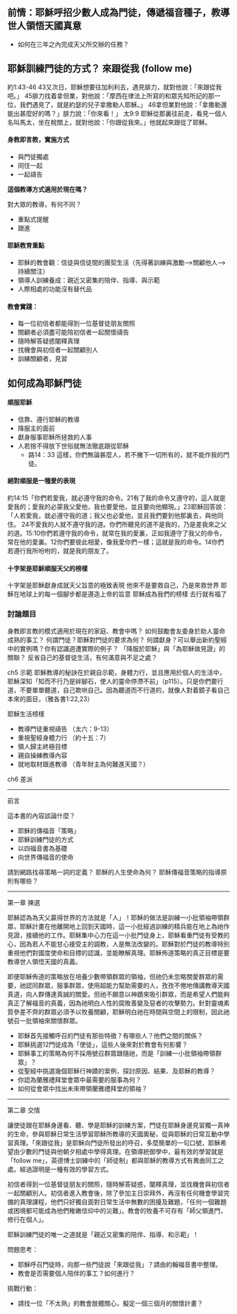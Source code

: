 ## 前情：耶穌呼招少數人成為門徒，傳遞福音種子，教導世人領悟天國真意
* 如何在三年之內完成天父所交辦的任務？

## 耶穌訓練門徒的方式？ 來跟從我 (follow me)

約1:43-46
43又次日，耶穌想要往加利利去，遇見腓力，就對他說：「來跟從我吧。」
45腓力找着拿但業，對他說：「摩西在律法上所寫的和眾先知所記的那一位，我們遇見了，就是約瑟的兒子拿撒勒人耶穌。」 46拿但業對他說：「拿撒勒還能出甚麼好的嗎？」腓力說：「你來看！」
太9:9 耶穌從那裏往前走，看見一個人名叫馬太，坐在稅關上，就對他說：「你跟從我來。」他就起來跟從了耶穌。

#### 身教即言教，實施方式
* 與門徒獨處
* 同住一起
* 一起禱告

**這個教導方式適用於現在嗎？**

對大眾的教導，有何不同？
* 重點式提醒
* 跟進

#### 耶穌教育重點
* 耶穌的教會觀：信徒與信徒間的團契生活（先得著訓練與激勵-->關顧他人-->持續關注）
* 領導人訓練養成：親近又密集的陪伴、指導、與示範
* 人際相處的功能沒有替代品

#### 教會實踐：
* 每一位初信者都能得到一位基督徒朋友關照
* 關顧者必須盡可能陪初信者一起關懷禱告
* 隨時解答疑惑闡釋真理
* 找機會與初信者一起關顧別人
* 訓練關顧者，見習

## 如何成為耶穌門徒

#### 順服耶穌
* 信靠、遵行耶穌的教導
* 降服主的面前
* 獻身服事耶穌所拯救的人事
* 人若捨不得放下世俗就無法徹底跟從耶穌
	* 路14：33 這樣，你們無論甚麼人，若不撇下一切所有的，就不能作我的門徒。

#### 絕對順服是一種愛的表現
約14:15「你們若愛我，就必遵守我的命令。21有了我的命令又遵守的，這人就是愛我的；愛我的必蒙我父愛他，我也要愛他，並且要向他顯現。」23耶穌回答說：「人若愛我，就必遵守我的道；我父也必愛他，並且我們要到他那裏去，與他同住。 24不愛我的人就不遵守我的道。你們所聽見的道不是我的，乃是差我來之父的道。15:10你們若遵守我的命令，就常在我的愛裏，正如我遵守了我父的命令，常在他的愛裏。12你們要彼此相愛，像我愛你們一樣；這就是我的命令。14你們若遵行我所吩咐的，就是我的朋友了。

#### 十字架是耶穌順服天父的榜樣
十字架是耶穌獻身成就天父旨意的極致表現
他來不是要救自己，乃是來救世界
耶穌在地球上的每一個腳步都是遵造上帝的旨意
耶穌成為我們的榜樣
去行就有福了

### 討論題目

身教即言教的模式適用於現在的家庭、教會中嗎？
如何鼓勵會友委身於助人靈命成熟的事工？
何謂門徒？耶穌對門徒的要求為何？
何謂獻身？可以舉出新約聖經中的實例嗎？你有認識週遭實際的例子？
「降服於耶穌」與「為耶穌做見證」的關聯？
反省自己的基督徒生活，有何滿意與不足之處？

ch5 示範
耶穌教導的秘訣在於親自示範，身體力行，並且應用於個人的生活中，耶穌深知「知而不行乃是絆腳石，使人的靈命停滯不前」（p115）。只是你們要行道，不要單單聽道，自己欺哄自己。因為聽道而不行道的，就像人對着鏡子看自己本來的面目，（雅各書1:22,23）

耶穌生活榜樣
* 教導門徒重視禱告 （太六：9-13）
* 重視聖經身體力行 （約十五：7）
* 領人歸主終極目標
* 親自操練教導內容
* 就地取材跟進教導 （青年財主為何難進天國？）

ch6 差派

-----
前言

這本書的內容談論什麼？
* 耶穌的傳福音「策略」
* 耶穌訓練門徒的方式
* 以四福音書為基礎
* 向世界傳福音的使命

請到網路找尋策略一詞的定義？
耶穌的人生使命為何？
耶穌傳福音策略的指導原則有哪些？

--------
第一章 揀選

耶穌認為為天父贏得世界的方法就是「人」！耶穌的做法是訓練一小批領袖帶領群眾，耶穌計畫在他離開地上回到天國時，這一小批經過訓練的精兵能在地上為祂作見證，接續他的工作。耶穌集中心力在這一小批門徒身上，耶穌看重門徒有受教的心，因為若人不能甘心接受主的調教，人是無法改變的。耶穌對於門徒的教導特別重視他們對國度使命和目標的認識，並能瞭解真理。耶穌佈道策略的真正目標是要教導世人領悟天國的真義。

即便耶穌佈道的策略放在培養少數帶領群眾的領袖，但祂仍未忽略關愛群眾的需要，祂認同群眾，服事群眾，使用超能力幫助需要的人，孜孜不倦地傳講教導天國真道，向人群傳達真誠的關愛。但祂不願意以神蹟來吸引群眾，而是希望人們能夠真正了解福音的真義，因為祂明白人性的腐敗善變及惡者的攻擊勢力。針對靈魂素質參差不齊的群眾必須予以牧養關顧，耶穌明白祂在時間與空間上的限制，因此祂號召一批領袖來關懷群眾。

* 耶穌首先接觸呼召的門徒有那些特徵？有哪些人？他們之間的關係？
* 耶穌挑選12門徒成為「使徒」，這些人後來對於教會有何影響？
* 耶穌事工的策略為何不採用號召群眾跟隨祂，而是「訓練一小批領袖帶領群眾」？
* 從聖經中挑選幾個耶穌行神蹟的案例，探討原因、結果、及耶穌的教導？
* 你認為蘭雅禮拜堂會眾中最需要的服事為何？
* 如何從會眾中找出未來帶領蘭雅禮拜堂的領袖？

---
第二章 交情

讓使徒跟在耶穌身邊看、聽、學是耶穌的訓練方案，門徒在耶穌身邊見習獨一真神的生命，參與耶穌日常生活學習耶穌所教導的天國奧秘，從與耶穌的日常互動中學習真理。「來跟從我」是耶穌向門徒所發出的呼召，多麼簡單的一句口號，耶穌希望由少數的門徒與他朝夕相處中學得真理。在領導統御學中，最有效的學習就是「follow me」，英德博士訓練中的「師徒制」都與耶穌的教導方式有異曲同工之處。經過證明是一種有效的學習方式。

初信者得到一位基督徒朋友的關照，隨時解答疑惑，闡釋真理，並找機會與初信者一起關顧別人。初信者進入教會後，除了參加主日崇拜外，再沒有任何機會學習完備的真理課程，他們只好獨自面對日常生活中無數的困擾及難題，「任何一個難題或困境都可能成為他們稚嫩信仰中的災難」。教會的牧養不可存有「師父領進門，修行在個人」。

耶穌訓練門徒的唯一之道就是「親近又密集的陪伴、指導、和示範」！

問題思考：
* 耶穌呼召門徒時，向那一些門徒說「來跟從我」？請由約翰福音書中整理。
* 教會是否需要個人陪伴的事工？如何進行？

挑戰行動：
* 請找一位「不太熟」的教會肢體關心，擬定一個三個月的關懷計畫？








